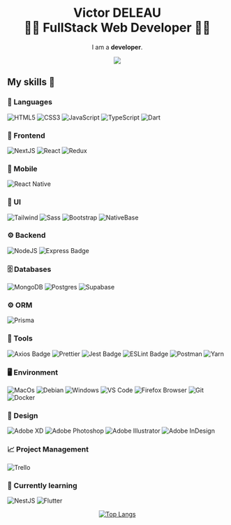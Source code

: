 <h1 align="center">
  <span>Victor DELEAU</span><br>
  <span>👨‍💻 FullStack Web Developer 👨‍💻</span>
</h1>

<p align="center">
  I am a <strong>developer</strong>.<br/>
</p>

<div align="center">

[<img src="https://img.shields.io/badge/LinkedIn-0077B5?style=for-the-badge&logo=linkedin&logoColor=white" />](https://www.linkedin.com/in/victor-deleau/)

</div>

## My skills 🚀

### 👅 Languages
![HTML5](https://img.shields.io/badge/HTML5-E34F26?style=for-the-badge&logo=html5&logoColor=white)
![CSS3](https://img.shields.io/badge/CSS3-1572B6?style=for-the-badge&logo=css3&logoColor=white)
![JavaScript](https://img.shields.io/badge/JavaScript-F7DF1E?style=for-the-badge&logo=javascript&logoColor=black)
![TypeScript](https://img.shields.io/badge/TypeScript-007ACC?style=for-the-badge&logo=typescript&logoColor=white)
![Dart](https://img.shields.io/badge/Dart-0175C2?style=for-the-badge&logo=dart&logoColor=white)

### 🧰 Frontend

![NextJS](https://img.shields.io/badge/next_js-black.svg?style=for-the-badge&logo=next.js&logoColor=white)
![React](https://img.shields.io/badge/React-20232A?style=for-the-badge&logo=react&logoColor=61DAFB)
![Redux](https://img.shields.io/badge/Redux-593D88?style=for-the-badge&logo=redux&logoColor=white)

### 📱 Mobile 

![React Native](https://img.shields.io/badge/React_Native-20232A?style=for-the-badge&logo=react&logoColor=61DAFB)

### 📱 UI
![Tailwind](https://img.shields.io/badge/Tailwind_CSS-38B2AC?style=for-the-badge&logo=tailwind-css&logoColor=white)
![Sass](https://img.shields.io/badge/Sass-CC6699?style=for-the-badge&logo=sass&logoColor=white)
![Bootstrap](https://img.shields.io/badge/Bootstrap-563D7C?style=for-the-badge&logo=bootstrap&logoColor=white)
![NativeBase](https://deleau-victor-pro.npkn.net/native-base-badge/)


### ⚙️ Backend

![NodeJS](https://img.shields.io/badge/Node.js-43853D?style=for-the-badge&logo=node.js&logoColor=white)
![Express Badge](https://img.shields.io/badge/Express.js-404D59?style=for-the-badge)

### 🗄 Databases

![MongoDB](https://img.shields.io/badge/MongoDB-4EA94B?style=for-the-badge&logo=mongodb&logoColor=white)
![Postgres](https://img.shields.io/badge/PostgreSQL-316192?style=for-the-badge&logo=postgresql&logoColor=white)
![Supabase](https://img.shields.io/badge/Supabase-181818?style=for-the-badge&logo=supabase&logoColor=white)

### ⚙️ ORM

![Prisma](https://img.shields.io/badge/Prisma-3982CE?style=for-the-badge&logo=Prisma&logoColor=white)

### 🔧 Tools
![Axios Badge](https://img.shields.io/badge/Axios-5A29E4?logo=axios&logoColor=fff&style=for-the-badge)
![Prettier](https://img.shields.io/badge/prettier-1A2C34?style=for-the-badge&logo=prettier&logoColor=F7BA3E)
![Jest Badge](https://img.shields.io/badge/Jest-C21325?logo=jest&logoColor=fff&style=for-the-badge)
![ESLint Badge](https://img.shields.io/badge/eslint-3A33D1?style=for-the-badge&logo=eslint&logoColor=white)
![Postman](https://img.shields.io/badge/postman-%23FF6C37.svg?style=for-the-badge&logo=postman&logoColor=white)
![Yarn](https://img.shields.io/badge/Yarn-2C8EBB?logo=yarn&logoColor=fff&style=for-the-badge)

### 🖥️ Environment

![MacOs](https://img.shields.io/badge/apple-black.svg?style=for-the-badge&logo=apple&logoColor=white)
![Debian](https://img.shields.io/badge/Debian-A81D33?style=for-the-badge&logo=debian&logoColor=white)
![Windows](https://img.shields.io/badge/Windows-0078D6?logo=windows&logoColor=fff&style=for-the-badge)
![VS Code](https://img.shields.io/badge/Visual_Studio_Code-0078D4?style=for-the-badge&logo=visual%20studio%20code&logoColor=white)
![Firefox Browser](https://img.shields.io/badge/Firefox_Browser-FF7139?style=for-the-badge&logo=Firefox-Browser&logoColor=white)
![Git](https://img.shields.io/badge/GIT-E44C30?style=for-the-badge&logo=git&logoColor=white)
![Docker](https://img.shields.io/badge/Docker-2496ED?logo=docker&logoColor=fff&style=for-the-badge)

### 🎨 Design

![Adobe XD](https://img.shields.io/badge/Adobe%20XD-470137?style=for-the-badge&logo=Adobe%20XD&logoColor=#FF61F6)
![Adobe Photoshop](https://img.shields.io/badge/Adobe%20Photoshop-31A8FF?style=for-the-badge&logo=Adobe%20Photoshop&logoColor=black)
![Adobe Illustrator](https://img.shields.io/badge/Adobe%20Illustrator-FF9A00?style=for-the-badge&logo=adobe%20illustrator&logoColor=white)
![Adobe InDesign](https://img.shields.io/badge/Adobe%20InDesign-FF3366?style=for-the-badge&logo=Adobe%20InDesign&logoColor=white)

### 📈 Project Management

![Trello](https://img.shields.io/badge/Trello-0052CC?style=for-the-badge&logo=trello&logoColor=white)

### 🧠 Currently learning
![NestJS](https://img.shields.io/badge/nest_js-%23E0234E.svg?style=for-the-badge&logo=nestjs&logoColor=white)
![Flutter](https://img.shields.io/badge/Flutter-02569B?style=for-the-badge&logo=flutter&logoColor=white)

<div align='center'>
  
[![Top Langs](https://github-readme-stats.vercel.app/api/top-langs/?username=deleau-victor&layout=compact&show_icons=true&theme=onedark&locale=en)](https://github.com/anuraghazra/github-readme-stats)
  
</div>
